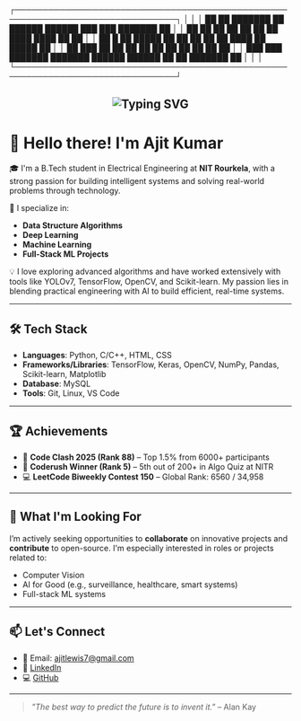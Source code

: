 ┌───────────────────────────────────────────────────────────────────────────────┐
│                                                                               │
│   ██     ██ ███████ ██       ██████  ██████  ███    ███ ███████ ██            │
│   ██     ██ ██      ██      ██      ██    ██ ████  ████ ██      ██            │
│   ██  █  ██ █████   ██      ██      ██    ██ ██ ████ ██ █████   ██            │
│   ██ ███ ██ ██      ██      ██      ██    ██ ██  ██  ██ ██                    │
│    ███ ███  ███████ ███████  ██████  ██████  ██      ██ ███████ ██            │
│                                                                               │
└───────────────────────────────────────────────────────────────────────────────┘
<h2 align="center">
  <img src="https://readme-typing-svg.demolab.com?font=Fira+Code&weight=500&pause=1000&color=0FF7E6&center=true&vCenter=true&width=435&lines=Hi+I'm+Ajit;AI+%7C+ML+%7C+DL+Enthusiast;Always+learning+something+new..." alt="Typing SVG" />
</h2>

# 👋 Hello there! I'm Ajit Kumar

🎓 I'm a B.Tech student in Electrical Engineering at **NIT Rourkela**, with a strong passion for building intelligent systems and solving real-world problems through technology.

🚀 I specialize in:
- **Data Structure Algorithms**
- **Deep Learning**
- **Machine Learning**
- **Full-Stack ML Projects**

💡 I love exploring advanced algorithms and have worked extensively with tools like YOLOv7, TensorFlow, OpenCV, and Scikit-learn. My passion lies in blending practical engineering with AI to build efficient, real-time systems.

---

## 🛠️ Tech Stack

- **Languages**: Python, C/C++, HTML, CSS  
- **Frameworks/Libraries**: TensorFlow, Keras, OpenCV, NumPy, Pandas, Scikit-learn, Matplotlib  
- **Database**: MySQL  
- **Tools**: Git, Linux, VS Code

---


## 🏆 Achievements

- 🥇 **Code Clash 2025 (Rank 88)** – Top 1.5% from 6000+ participants  
- 🏅 **Coderush Winner (Rank 5)** – 5th out of 200+ in Algo Quiz at NITR  
- 💻 **LeetCode Biweekly Contest 150** – Global Rank: 6560 / 34,958

---

## 🎯 What I'm Looking For

I’m actively seeking opportunities to **collaborate** on innovative projects and **contribute** to open-source. I'm especially interested in roles or projects related to:

- Computer Vision
- AI for Good (e.g., surveillance, healthcare, smart systems)
- Full-stack ML systems

---

## 📫 Let's Connect

- 📧 Email: ajitlewis7@gmail.com  
- 💼 [LinkedIn](https://linkedin.com/in/ajit-kumar-6a6982284)  
- 💻 [GitHub](https://github.com/Ajit0826)  


---

> *"The best way to predict the future is to invent it."* – Alan Kay  
